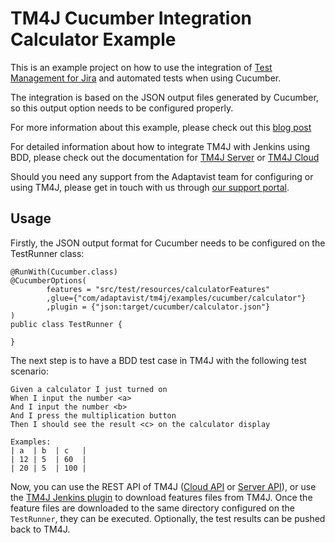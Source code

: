 # TM4J Cucumber Integration Calculator Example

This is an example project on how to use the integration of
[Test Management for Jira](https://marketplace.atlassian.com/apps/1213259/tm4j-test-management-for-jira)
and automated tests when using Cucumber.

The integration is based on the JSON output files generated by Cucumber, so this output option needs to be
configured properly.

For more information about this example, please check out this [blog post](https://www.adaptavist.com/blog/an-essential-guide-to-agile-testing-with-bdd-inside-jira/)

For detailed information about how to integrate TM4J with Jenkins using BDD, please check out the documentation
for [TM4J Server](https://www.adaptavist.com/doco/display/KT/Test+Management+for+Jira+Server)
or [TM4J Cloud](https://www.adaptavist.com/doco/display/TMFJC/Test+Management+for+JIRA+Cloud)

Should you need any support from the Adaptavist team for configuring or using TM4J, please get in touch with us
through [our support portal](https://productsupport.adaptavist.com/servicedesk/customer/portals).

## Usage

Firstly, the JSON output format for Cucumber needs to be configured on the TestRunner class:
```
@RunWith(Cucumber.class)
@CucumberOptions(
        features = "src/test/resources/calculatorFeatures"
        ,glue={"com/adaptavist/tm4j/examples/cucumber/calculator"}
        ,plugin = {"json:target/cucumber/calculator.json"}
)
public class TestRunner {

}
```

The next step is to have a BDD test case in TM4J with the following test scenario:
```
Given a calculator I just turned on
When I input the number <a>
And I input the number <b>
And I press the multiplication button
Then I should see the result <c> on the calculator display

Examples:
| a  | b  | c   |
| 12 | 5  | 60  |
| 20 | 5  | 100 |
```

Now, you can use the REST API of TM4J ([Cloud API](https://docs.adaptavist.io/tm4j/cloud/api/v2/)
or [Server API](https://docs.adaptavist.io/tm4j/server/api/v1/)),
or use the [TM4J Jenkins plugin](https://plugins.jenkins.io/tm4j-automation) to download features files from TM4J.
Once the feature files are downloaded to the same directory configured on the `TestRunner`, they can be executed.
Optionally, the test results can be pushed back to TM4J.

